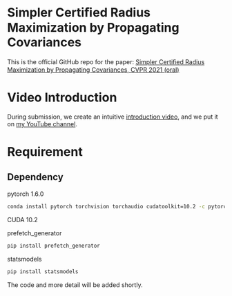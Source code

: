 # Simpler Certiﬁed Radius Maximization by Propagating Covariances
This is the official GitHub repo for the paper: [Simpler Certiﬁed Radius Maximization by Propagating Covariances, CVPR 2021 (oral)](https://arxiv.org/abs/2104.05888)

# Video Introduction
During submission, we create an intuitive [introduction video](https://www.youtube.com/watch?v=m1ya2oNf5iE), and we put it on [my YouTube channel](https://www.youtube.com/channel/UCt5acq2GhBpnXb875hiPQYQ). 

# Requirement
## Dependency
pytorch 1.6.0
```bash
conda install pytorch torchvision torchaudio cudatoolkit=10.2 -c pytorch
```

CUDA 10.2

prefetch_generator
```bash
pip install prefetch_generator
```

statsmodels
```bash
pip install statsmodels
```


The code and more detail will be added shortly.
